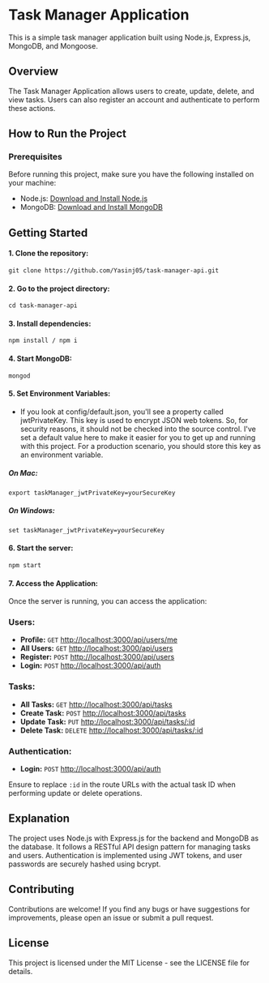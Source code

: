 # Task Manager Application

This is a simple task manager application built using Node.js, Express.js, MongoDB, and Mongoose.

## Overview

The Task Manager Application allows users to create, update, delete, and view tasks. Users can also register an account and authenticate to perform these actions.

## How to Run the Project

### Prerequisites

Before running this project, make sure you have the following installed on your machine:

- Node.js: [Download and Install Node.js](https://nodejs.org/)
- MongoDB: [Download and Install MongoDB](https://www.mongodb.com/try/download/community)

## Getting Started

#### 1. Clone the repository:

```
git clone https://github.com/Yasinj05/task-manager-api.git
```

#### 2. Go to the project directory:

```
cd task-manager-api
```

#### 3. Install dependencies:

```
npm install / npm i
```

#### 4. Start MongoDB:

```
mongod
```

#### 5. Set Environment Variables:

- If you look at config/default.json, you'll see a property called jwtPrivateKey. This key is used to encrypt JSON web tokens. So, for security reasons, it should not be checked into the source control. I've set a default value here to make it easier for you to get up and running with this project. For a production scenario, you should store this key as an environment variable.

##### On Mac:

```
export taskManager_jwtPrivateKey=yourSecureKey
```

##### On Windows:

```
set taskManager_jwtPrivateKey=yourSecureKey
```

#### 6. Start the server:

```
npm start
```

#### 7. Access the Application:

Once the server is running, you can access the application:

### Users:

- **Profile:** `GET` [http://localhost:3000/api/users/me](http://localhost:3000/api/users/me)
- **All Users:** `GET` [http://localhost:3000/api/users](http://localhost:3000/api/users)
- **Register:** `POST` [http://localhost:3000/api/users](http://localhost:3000/api/users)
- **Login:** `POST` [http://localhost:3000/api/auth](http://localhost:3000/api/auth)

### Tasks:

- **All Tasks:** `GET` [http://localhost:3000/api/tasks](http://localhost:3000/api/tasks)
- **Create Task:** `POST` [http://localhost:3000/api/tasks](http://localhost:3000/api/tasks)
- **Update Task:** `PUT` [http://localhost:3000/api/tasks/:id](http://localhost:3000/api/tasks/:id)
- **Delete Task:** `DELETE` [http://localhost:3000/api/tasks/:id](http://localhost:3000/api/tasks/:id)

### Authentication:

- **Login:** `POST` [http://localhost:3000/api/auth](http://localhost:3000/api/auth)

Ensure to replace `:id` in the route URLs with the actual task ID when performing update or delete operations.

## Explanation

The project uses Node.js with Express.js for the backend and MongoDB as the database. It follows a RESTful API design pattern for managing tasks and users. Authentication is implemented using JWT tokens, and user passwords are securely hashed using bcrypt.

## Contributing

Contributions are welcome! If you find any bugs or have suggestions for improvements, please open an issue or submit a pull request.

## License

This project is licensed under the MIT License - see the LICENSE file for details.
